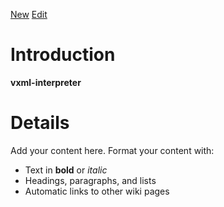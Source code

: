 [New](http://code.google.com/p/vxml-interpreter/w/edit) [Edit](http://code.google.com/p/vxml-interpreter/w/edit/WikiMain)

# Introduction #
**vxml-interpreter**



# Details #

Add your content here.  Format your content with:
  * Text in **bold** or _italic_
  * Headings, paragraphs, and lists
  * Automatic links to other wiki pages